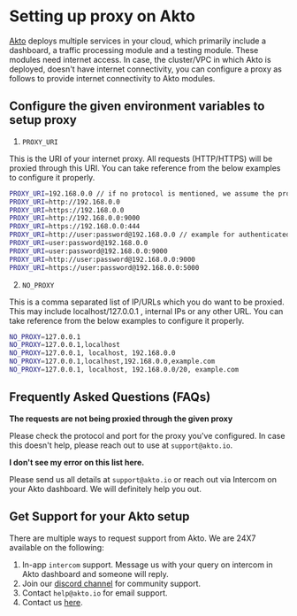 # Setting up proxy on Akto

[Akto](https://www.akto.io/) deploys multiple services in your cloud, which primarily include a dashboard, a traffic processing module and a testing module. These modules need internet access. In case, the cluster/VPC in which Akto is deployed, doesn't have internet connectivity, you can configure a proxy as follows to provide internet connectivity to Akto modules.

## Configure the given environment variables to setup proxy

1. `PROXY_URI`

This is the URI of your internet proxy. All requests (HTTP/HTTPS) will be proxied through this URI. You can take reference from the below examples to configure it properly. 

```bash
PROXY_URI=192.168.0.0 // if no protocol is mentioned, we assume the protocol to be HTTP
PROXY_URI=http://192.168.0.0
PROXY_URI=https://192.168.0.0
PROXY_URI=http://192.168.0.0:9000
PROXY_URI=https://192.168.0.0:444
PROXY_URI=http://user:password@192.168.0.0 // example for authenticated proxy. By default, the proxy is assumed to be unauthenticated
PROXY_URI=user:password@192.168.0.0
PROXY_URI=user:password@192.168.0.0:9000
PROXY_URI=http://user:password@192.168.0.0:9000
PROXY_URI=https://user:password@192.168.0.0:5000
```

2. `NO_PROXY`

This is a comma separated list of IP/URLs which you do want to be proxied. This may include localhost/127.0.0.1 , internal IPs or any other URL. You can take reference from the below examples to configure it properly.

```bash
NO_PROXY=127.0.0.1
NO_PROXY=127.0.0.1,localhost
NO_PROXY=127.0.0.1, localhost, 192.168.0.0
NO_PROXY=127.0.0.1,localhost,192.168.0.0,example.com
NO_PROXY=127.0.0.1, localhost, 192.168.0.0/20, example.com
```

## Frequently Asked Questions (FAQs)

**The requests are not being proxied through the given proxy**

Please check the protocol and port for the proxy you've configured. In case this doesn't help, please reach out to use at `support@akto.io`.

**I don't see my error on this list here.**

Please send us all details at `support@akto.io` or reach out via Intercom on your Akto dashboard. We will definitely help you out.

## Get Support for your Akto setup

There are multiple ways to request support from Akto. We are 24X7 available on the following:

1. In-app `intercom` support. Message us with your query on intercom in Akto dashboard and someone will reply.
2. Join our [discord channel](https://www.akto.io/community) for community support.
3. Contact `help@akto.io` for email support.
4. Contact us [here](https://www.akto.io/contact-us).
